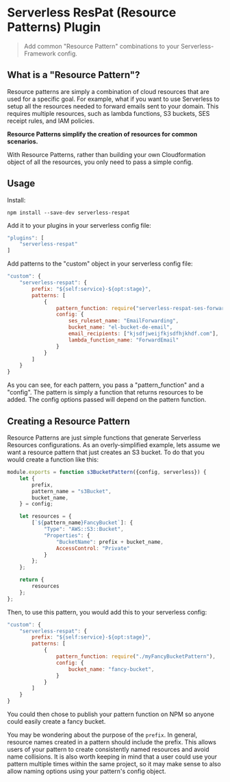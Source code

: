 # Serverless ResPat (Resource Patterns) Plugin
> Add common "Resource Pattern" combinations to your Serverless-Framework config.

## What is a "Resource Pattern"?
Resource patterns are simply a combination of cloud resources that are used for a specific goal. For example, what if you want to use Serverless to setup all the resources needed to forward emails sent to your domain. This requires multiple resources, such as lambda functions, S3 buckets, SES receipt rules, and IAM policies.

**Resource Patterns simplify the creation of resources for common scenarios.**

With Resource Patterns, rather than building your own Cloudformation object of all the resources, you only need to pass a simple config.

## Usage
Install:

`npm install --save-dev serverless-respat`

Add it to your plugins in your serverless config file:
```javascript
"plugins": [
	"serverless-respat"
]
```

Add patterns to the "custom" object in your serverless config file:
```javascript
"custom": {
	"serverless-respat": {
		prefix: "${self:service}-${opt:stage}",
		patterns: [
			{
				pattern_function: require("serverless-respat-ses-forwarder"),
				config: {
					ses_ruleset_name: "EmailForwarding",
					bucket_name: "el-bucket-de-email",
					email_recipients: ["kjsdfjweijfkjsdfhjkhdf.com"],
					lambda_function_name: "ForwardEmail"
				}
			}
		]
	}
}
```

As you can see, for each pattern, you pass a "pattern_function" and a "config". The pattern is simply a function that returns resources to be added. The config options passed will depend on the pattern function.

## Creating a Resource Pattern
Resource Patterns are just simple functions that generate Serverless Resources configurations. As an overly-simplified example, lets assume we want a resource pattern that just creates an S3 bucket. To do that you would create a function like this:

```javascript
module.exports = function s3BucketPattern({config, serverless}) {
	let {
		prefix,
		pattern_name = "s3Bucket",
		bucket_name,
	} = config;

	let resources = {
		[`${pattern_name}FancyBucket`]: {
			"Type": "AWS::S3::Bucket",
			"Properties": {
				"BucketName": prefix + bucket_name,
				AccessControl: "Private"
			}
		};
	};

	return {
		resources
	};
};
```

Then, to use this pattern, you would add this to your serverless config:
```javascript
"custom": {
	"serverless-respat": {
		prefix: "${self:service}-${opt:stage}",
		patterns: [
			{
				pattern_function: require("./myFancyBucketPattern"),
				config: {
					bucket_name: "fancy-bucket",
				}
			}
		]
	}
}
```

You could then chose to publish your pattern function on NPM so anyone could easily create a fancy bucket.

You may be wondering about the purpose of the `prefix`. In general, resource names created in a pattern should include the prefix. This allows users of your pattern to create consistently named resources and avoid name collisions. It is also worth keeping in mind that a user could use your pattern multiple times within the same project, so it may make sense to also allow naming options using your pattern's config object.
